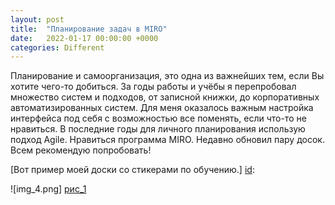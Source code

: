 ```yaml
---
layout: post
title:  "Планирование задач в MIRO"
date:   2022-01-17 00:00:00 +0000
categories: Different
---
```

[id]: https://github.com/NikLaz25/Different-tasks/blob/main/Miro_1.PNG

Планирование и самоорганизация, это одна из важнейших тем, если Вы хотите чего-то добиться.
За годы работы и учёбы я перепробовал множество систем и подходов, от записной книжки, до корпоративных автоматизированных систем.
Для меня оказалось важным настройка интерфейса под себя с возможностью все поменять, если что-то не нравиться. В последние годы для личного планирования использую подход Agile. Нравиться программа MIRO.
Недавно обновил пару досок. Всем рекомендую попробовать!

[Вот пример моей доски со стикерами по обучению.] [id]:

[рис_1]: img_4.png


![img_4.png] [рис_1]



